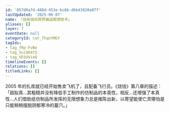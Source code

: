 ```yaml
---
id: '057d0a7d-488d-453e-bc6b-dbb43020e07f'
lastUpdated: '2025-06-07'
name: 「烧纸钱向冥界输送假想技术」
aliases: []
layer: 7
eventDate: null
categoryId: cat_7hqnYMGY
tagIds:
- tag_fRp-FvBe
- tag_5uiQ64t5
- tag_VD3UVioQ
timelineEvents: []
relations: []
titledLinks: []
---
```

2005 年的扎库就已经开始售卖飞机了，且配备飞行员。《烧钱》第八章的描述：「超拟真…其粗糙并没有降低手工制作的仿制品的本真性，相反…还增强了本真性…人们借助纸仿制品所发挥的无限想象力总是推陈出新，以寄望能使亡灵哪怕是只能稍稍摆脱阴郁寒冷的墓穴。」
